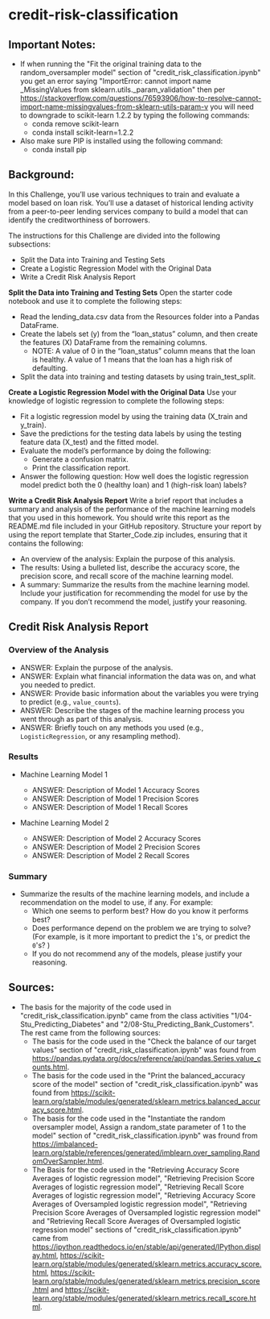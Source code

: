 # credit-risk-classification
## **Important Notes:**
- If when running the "Fit the original training data to the random_oversampler model" section of "credit_risk_classification.ipynb" you get an error saying "ImportError: cannot import name _MissingValues from sklearn.utils._param_validation" then per https://stackoverflow.com/questions/76593906/how-to-resolve-cannot-import-name-missingvalues-from-sklearn-utils-param-v you will need to downgrade to scikit-learn 1.2.2 by typing the following commands:
    - conda remove scikit-learn
    - conda install scikit-learn=1.2.2
- Also make sure PIP is installed using the following command:
    - conda install pip

## **Background:**
In this Challenge, you’ll use various techniques to train and evaluate a model based on loan risk. You’ll use a dataset of historical lending activity from a peer-to-peer lending services company to build a model that can identify the creditworthiness of borrowers.

The instructions for this Challenge are divided into the following subsections:
- Split the Data into Training and Testing Sets
- Create a Logistic Regression Model with the Original Data
- Write a Credit Risk Analysis Report

**Split the Data into Training and Testing Sets**
Open the starter code notebook and use it to complete the following steps:
- Read the lending_data.csv data from the Resources folder into a Pandas DataFrame.
- Create the labels set (y) from the “loan_status” column, and then create the features (X) DataFrame from the remaining columns.
    - NOTE: A value of 0 in the “loan_status” column means that the loan is healthy. A value of 1 means that the loan has a high risk of defaulting.
- Split the data into training and testing datasets by using train_test_split.

**Create a Logistic Regression Model with the Original Data**
Use your knowledge of logistic regression to complete the following steps:
- Fit a logistic regression model by using the training data (X_train and y_train).
- Save the predictions for the testing data labels by using the testing feature data (X_test) and the fitted model.
- Evaluate the model’s performance by doing the following:
    - Generate a confusion matrix.
    - Print the classification report.
- Answer the following question: How well does the logistic regression model predict both the 0 (healthy loan) and 1 (high-risk loan) labels?

**Write a Credit Risk Analysis Report**
Write a brief report that includes a summary and analysis of the performance of the machine learning models that you used in this homework. You should write this report as the README.md file included in your GitHub repository. Structure your report by using the report template that Starter_Code.zip includes, ensuring that it contains the following:
- An overview of the analysis: Explain the purpose of this analysis.
- The results: Using a bulleted list, describe the accuracy score, the precision score, and recall score of the machine learning model.
- A summary: Summarize the results from the machine learning model. Include your justification for recommending the model for use by the company. If you don’t recommend the model, justify your reasoning.

## **Credit Risk Analysis Report**
### **Overview of the Analysis**
- ANSWER: Explain the purpose of the analysis.
- ANSWER: Explain what financial information the data was on, and what you needed to predict.
- ANSWER: Provide basic information about the variables you were trying to predict (e.g., `value_counts`).
- ANSWER: Describe the stages of the machine learning process you went through as part of this analysis.
- ANSWER: Briefly touch on any methods you used (e.g., `LogisticRegression`, or any resampling method).

### **Results**
- Machine Learning Model 1
    - ANSWER: Description of Model 1 Accuracy Scores
    - ANSWER: Description of Model 1 Precision Scores
    - ANSWER: Description of Model 1 Recall Scores

- Machine Learning Model 2
    - ANSWER: Description of Model 2 Accuracy Scores
    - ANSWER: Description of Model 2 Precision Scores
    - ANSWER: Description of Model 2 Recall Scores

### **Summary**
- Summarize the results of the machine learning models, and include a recommendation on the model to use, if any. For example:
    - Which one seems to perform best? How do you know it performs best?
    - Does performance depend on the problem we are trying to solve? (For example, is it more important to predict the `1`'s, or predict the `0`'s? )
    - If you do not recommend any of the models, please justify your reasoning.

## **Sources:**
- The basis for the majority of the code used in "credit_risk_classification.ipynb" came from the class activities "1/04-Stu_Predicting_Diabetes" and "2/08-Stu_Predicting_Bank_Customers". The rest came from the following sources:
    - The basis for the code used in the "Check the balance of our target values" section of "credit_risk_classification.ipynb" was found from https://pandas.pydata.org/docs/reference/api/pandas.Series.value_counts.html.
    - The basis for the code used in the "Print the balanced_accuracy score of the model" section of  "credit_risk_classification.ipynb" was found from https://scikit-learn.org/stable/modules/generated/sklearn.metrics.balanced_accuracy_score.html.
    - The basis for the code used in the "Instantiate the random oversampler model, Assign a random_state parameter of 1 to the model" section of "credit_risk_classification.ipynb" was fround from https://imbalanced-learn.org/stable/references/generated/imblearn.over_sampling.RandomOverSampler.html.
    - The Basis for the code used in the "Retrieving Accuracy Score Averages of logistic regression model", "Retrieving Precision Score Averages of logistic regression model", "Retrieving Recall Score Averages of logistic regression model", "Retrieving Accuracy Score Averages of Oversampled logistic regression model", "Retrieving Precision Score Averages of Oversampled logistic regression model" and "Retrieving Recall Score Averages of Oversampled logistic regression model" sections of "credit_risk_classification.ipynb" came from https://ipython.readthedocs.io/en/stable/api/generated/IPython.display.html, https://scikit-learn.org/stable/modules/generated/sklearn.metrics.accuracy_score.html, https://scikit-learn.org/stable/modules/generated/sklearn.metrics.precision_score.html and https://scikit-learn.org/stable/modules/generated/sklearn.metrics.recall_score.html.